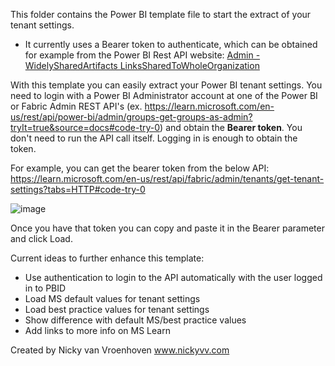 This folder contains the Power BI template file to start the extract of your tenant settings.
* It currently uses a Bearer token to authenticate, which can be obtained for example from the Power BI Rest API website:
[Admin - WidelySharedArtifacts LinksSharedToWholeOrganization](https://learn.microsoft.com/en-us/rest/api/power-bi/admin/widely-shared-artifacts-links-shared-to-whole-organization#code-try-0)

With this template you can easily extract your Power BI tenant settings.
You need to login with a Power BI Administrator account at one of the Power BI or Fabric Admin REST API's (ex. https://learn.microsoft.com/en-us/rest/api/power-bi/admin/groups-get-groups-as-admin?tryIt=true&source=docs#code-try-0) and obtain the **Bearer token**.
You don't need to run the API call itself. Logging in is enough to obtain the token.

For example, you can get the bearer token from the below API:
https://learn.microsoft.com/en-us/rest/api/fabric/admin/tenants/get-tenant-settings?tabs=HTTP#code-try-0

![image](https://github.com/NickyvVr/pbi-administration/assets/16239272/f7f71edf-db76-481e-a6c3-0125edfea987)

Once you have that token you can copy and paste it in the Bearer parameter and click Load.


Current ideas to further enhance this template:
* Use authentication to login to the API automatically with the user logged in to PBID
* Load MS default values for tenant settings
* Load best practice values for tenant settings
* Show difference with default MS/best practice values
* Add links to more info on MS Learn

Created by Nicky van Vroenhoven
www.nickyvv.com
